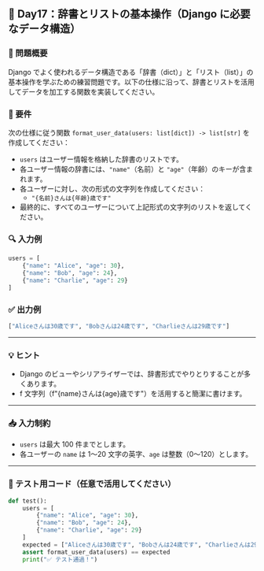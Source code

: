 ## 🧠 Day17：辞書とリストの基本操作（Django に必要なデータ構造）

### 📘 問題概要

Django でよく使われるデータ構造である「辞書（dict）」と「リスト（list）」の基本操作を学ぶための練習問題です。以下の仕様に沿って、辞書とリストを活用してデータを加工する関数を実装してください。

### 🔧 要件

次の仕様に従う関数 `format_user_data(users: list[dict]) -> list[str]` を作成してください：

- `users` はユーザー情報を格納した辞書のリストです。
- 各ユーザー情報の辞書には、`"name"`（名前）と `"age"`（年齢）のキーが含まれます。
- 各ユーザーに対し、次の形式の文字列を作成してください：
  - `"{名前}さんは{年齢}歳です"`
- 最終的に、すべてのユーザーについて上記形式の文字列のリストを返してください。

### 🔍 入力例

```python
users = [
    {"name": "Alice", "age": 30},
    {"name": "Bob", "age": 24},
    {"name": "Charlie", "age": 29}
]
```

### ✅ 出力例

```python
["Aliceさんは30歳です", "Bobさんは24歳です", "Charlieさんは29歳です"]
```

---

### 💡 ヒント

- Django のビューやシリアライザーでは、辞書形式でやりとりすることが多くあります。
- f 文字列（f"{name}さんは{age}歳です"）を活用すると簡潔に書けます。

---

### 📥 入力制約

- `users` は最大 100 件までとします。
- 各ユーザーの `name` は 1〜20 文字の英字、`age` は整数（0〜120）とします。

---

### 🧪 テスト用コード（任意で活用してください）

```python
def test():
    users = [
        {"name": "Alice", "age": 30},
        {"name": "Bob", "age": 24},
        {"name": "Charlie", "age": 29}
    ]
    expected = ["Aliceさんは30歳です", "Bobさんは24歳です", "Charlieさんは29歳です"]
    assert format_user_data(users) == expected
    print("✅ テスト通過！")
```
